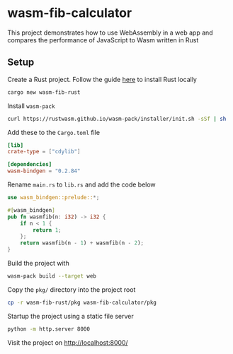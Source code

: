 # wasm-fib-calculator
This project demonstrates how to use WebAssembly in a web app and compares the
performance of JavaScript to Wasm written in Rust

## Setup
Create a Rust project. Follow the guide [here](https://doc.rust-lang.org/book/ch01-01-installation.html#installing-rustup-on-linux-or-macos) to install Rust locally
```sh 
cargo new wasm-fib-rust
```
Install `wasm-pack`
```sh 
curl https://rustwasm.github.io/wasm-pack/installer/init.sh -sSf | sh 
```
Add these to the `Cargo.toml` file
```toml
[lib]
crate-type = ["cdylib"]

[dependencies]
wasm-bindgen = "0.2.84"
```
Rename `main.rs` to `lib.rs` and add the code below
```rs
use wasm_bindgen::prelude::*;

#[wasm_bindgen]
pub fn wasmfib(n: i32) -> i32 {
    if n < 1 {
        return 1;
    };
    return wasmfib(n - 1) + wasmfib(n - 2);
}
```
Build the project with
```sh 
wasm-pack build --target web 
```
Copy the `pkg/` directory into the project root
```sh 
cp -r wasm-fib-rust/pkg wasm-fib-calculator/pkg
```
Startup the project using a static file server
```sh 
python -m http.server 8000
```
Visit the project on [http://localhost:8000/](http://localhost:8000/)
